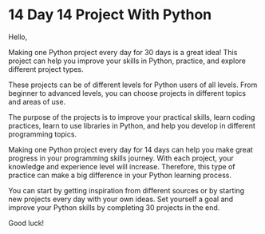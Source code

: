 # 14 Day 14 Project With Python
Hello,

Making one Python project every day for 30 days is a great idea! This project can help you improve your skills in Python, practice, and explore different project types.

These projects can be of different levels for Python users of all levels. From beginner to advanced levels, you can choose projects in different topics and areas of use.

The purpose of the projects is to improve your practical skills, learn coding practices, learn to use libraries in Python, and help you develop in different programming topics.

Making one Python project every day for 14 days can help you make great progress in your programming skills journey. With each project, your knowledge and experience level will increase. Therefore, this type of practice can make a big difference in your Python learning process.

You can start by getting inspiration from different sources or by starting new projects every day with your own ideas. Set yourself a goal and improve your Python skills by completing 30 projects in the end.

Good luck!
